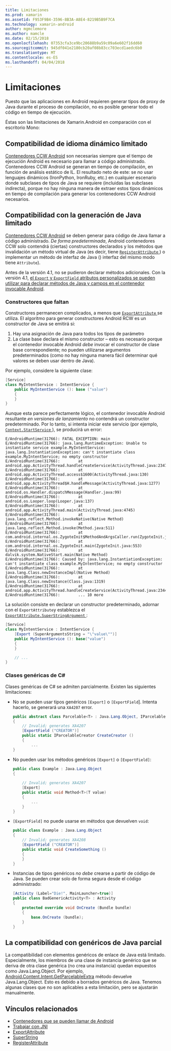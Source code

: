 ```yaml
---
title: Limitaciones
ms.prod: xamarin
ms.assetid: F953F9B4-3596-8B3A-A8E4-8219B5B9F7CA
ms.technology: xamarin-android
author: mgmclemore
ms.author: mamcle
ms.date: 02/15/2018
ms.openlocfilehash: 07353cfa3ce9bc20688b9a59c09a6e602f16dd60
ms.sourcegitcommit: 945df041e2180cb20af08b83cc703ecd1aedc6b0
ms.translationtype: MT
ms.contentlocale: es-ES
ms.lasthandoff: 04/04/2018
---
```

# <a name="limitations"></a>Limitaciones

Puesto que las aplicaciones en Android requieren generar tipos de proxy de Java durante el proceso de compilación, no es posible generar todo el código en tiempo de ejecución.

Éstas son las limitaciones de Xamarin.Android en comparación con el escritorio Mono:


## <a name="limited-dynamic-language-support"></a>Compatibilidad de idioma dinámico limitado

 [Contenedores CCW Android](~/android/platform/java-integration/android-callable-wrappers.md) son necesarias siempre que el tiempo de ejecución Android es necesario para llamar a código administrado. Contenedores CCW Android se generan en tiempo de compilación, en función de análisis estático de IL. El resultado neto de este: se *no* usar lenguajes dinámicos (IronPython, IronRuby, etc.) en cualquier escenario donde subclases de tipos de Java se requiere (incluidas las subclases indirecta), porque no hay ninguna manera de extraer estos tipos dinámicos en tiempo de compilación para generar los contenedores CCW Android necesarios.


## <a name="limited-java-generation-support"></a>Compatibilidad con la generación de Java limitado

[Contenedores CCW Android](~/android/platform/java-integration/android-callable-wrappers.md) se deben generar para código de Java llamar a código administrado. *De forma predeterminada*, Android contenedores CCW solo contendrá (ciertas) constructores declarados y los métodos que invalidación un método virtual de Java (es decir, tiene [ `RegisterAttribute` ](https://developer.xamarin.com/api/type/Android.Runtime.RegisterAttribute/)) o implementar un método de interfaz de Java () interfaz del mismo modo tiene `Attribute`).
  
Antes de la versión 4.1, no se pudieron declarar métodos adicionales. Con la versión 4.1, [el `Export` y `ExportField` atributos personalizados se pueden utilizar para declarar métodos de Java y campos en el contenedor invocable Android](~/android/platform/java-integration/working-with-jni.md).

### <a name="missing-constructors"></a>Constructores que faltan

Constructores permanecen complicados, a menos que [ `ExportAttribute` ](https://developer.xamarin.com/api/type/Java.Interop.ExportAttribute) se utiliza. El algoritmo para generar constructores Android RCW es un constructor de Java se emitirá si:

1. Hay una asignación de Java para todos los tipos de parámetro
2. La clase base declara el mismo constructor &ndash; esto es necesario porque el contenedor invocable Android *debe* invocar el constructor de clase base correspondiente; no pueden utilizarse argumentos predeterminados (como no hay ninguna manera fácil determinar qué valores se deben usar dentro de Java).

Por ejemplo, considere la siguiente clase:

```csharp
[Service]
class MyIntentService : IntentService {
    public MyIntentService (): base ("value")
    {
    }
}
```

Aunque esta parece perfectamente lógico, el contenedor invocable Android resultante *en versiones de lanzamiento* no contendrá un constructor predeterminado. Por lo tanto, si intenta iniciar este servicio (por ejemplo, [ `Context.StartService` ](https://developer.xamarin.com/api/member/Android.Content.Context.StartService/p/Android.Content.Intent/)), se producirá un error:

```shell
E/AndroidRuntime(31766): FATAL EXCEPTION: main
E/AndroidRuntime(31766): java.lang.RuntimeException: Unable to instantiate service example.MyIntentService: java.lang.InstantiationException: can't instantiate class example.MyIntentService; no empty constructor
E/AndroidRuntime(31766):        at android.app.ActivityThread.handleCreateService(ActivityThread.java:2347)
E/AndroidRuntime(31766):        at android.app.ActivityThread.access$1600(ActivityThread.java:130)
E/AndroidRuntime(31766):        at android.app.ActivityThread$H.handleMessage(ActivityThread.java:1277)
E/AndroidRuntime(31766):        at android.os.Handler.dispatchMessage(Handler.java:99)
E/AndroidRuntime(31766):        at android.os.Looper.loop(Looper.java:137)
E/AndroidRuntime(31766):        at android.app.ActivityThread.main(ActivityThread.java:4745)
E/AndroidRuntime(31766):        at java.lang.reflect.Method.invokeNative(Native Method)
E/AndroidRuntime(31766):        at java.lang.reflect.Method.invoke(Method.java:511)
E/AndroidRuntime(31766):        at com.android.internal.os.ZygoteInit$MethodAndArgsCaller.run(ZygoteInit.java:786)
E/AndroidRuntime(31766):        at com.android.internal.os.ZygoteInit.main(ZygoteInit.java:553)
E/AndroidRuntime(31766):        at dalvik.system.NativeStart.main(Native Method)
E/AndroidRuntime(31766): Caused by: java.lang.InstantiationException: can't instantiate class example.MyIntentService; no empty constructor
E/AndroidRuntime(31766):        at java.lang.Class.newInstanceImpl(Native Method)
E/AndroidRuntime(31766):        at java.lang.Class.newInstance(Class.java:1319)
E/AndroidRuntime(31766):        at android.app.ActivityThread.handleCreateService(ActivityThread.java:2344)
E/AndroidRuntime(31766):        ... 10 more
```

La solución consiste en declarar un constructor predeterminado, adornar con el `ExportAttribute`y establezca el [ `ExportAttribute.SuperStringArgument` ](https://developer.xamarin.com/api/property/Java.Interop.ExportAttribute.SuperArgumentsString/): 

```csharp
[Service]
class MyIntentService : IntentService {
    [Export (SuperArgumentsString = "\"value\"")]
    public MyIntentService (): base("value")
    {
    }

    // ...
}
```


### <a name="generic-c-classes"></a>Clases genéricas de C#

Clases genéricas de C# se admiten parcialmente. Existen las siguientes limitaciones:


-   No se pueden usar tipos genéricos `[Export]` o `[ExportField`]. Intenta hacerlo, se generará una `XA4207` error.

    ```csharp
    public abstract class Parcelable<T> : Java.Lang.Object, IParcelable
    {
        // Invalid; generates XA4207
        [ExportField ("CREATOR")]
        public static IParcelableCreator CreateCreator ()
        {
            ...
    }
    ```

-   No pueden usar los métodos genéricos `[Export]` o `[ExportField]`:

    ```csharp
    public class Example : Java.Lang.Object
    {
        
        // Invalid; generates XA4207
        [Export]
        public static void Method<T>(T value)
        {
            ...
        }
    }
    ```

-   `[ExportField]` no puede usarse en métodos que devuelven `void`:

    ```csharp
    public class Example : Java.Lang.Object
    {
        // Invalid; generates XA4208
        [ExportField ("CREATOR")]
        public static void CreateSomething ()
        {
        }
    }
    ```

-   Instancias de tipos genéricos _no debe_ crearse a partir de código de Java.
    Se pueden crear solo de forma segura desde el código administrado:

    ```csharp
    [Activity (Label="Die!", MainLauncher=true)]
    public class BadGenericActivity<T> : Activity
    {
        protected override void OnCreate (Bundle bundle)
        {
            base.OnCreate (bundle);
        }
    }
    ```


## <a name="partial-java-generics-support"></a>La compatibilidad con genéricos de Java parcial

La compatibilidad con elementos genéricos de enlace de Java está limitado. Especialmente, los miembros de una clase de instancia genérico que se deriva de otra clase genérica (no crea una instancia) quedan expuestos como Java.Lang.Object. Por ejemplo, [Android.Content.Intent.GetParcelableExtra](https://developer.xamarin.com/api/member/Android.Content.Intent.GetParcelableExtra/p/System.String/) método devuelve Java.Lang.Object. Esto es debido a borrados genéricos de Java.
Tenemos algunas clases que no son aplicables a esta limitación, pero se ajustarán manualmente.


## <a name="related-links"></a>Vínculos relacionados

- [Contenedores que se pueden llamar de Android](~/android/platform/java-integration/android-callable-wrappers.md)
- [Trabajar con JNI](~/android/platform/java-integration/working-with-jni.md)
- [ExportAttribute](https://developer.xamarin.com/api/type/Java.Interop.ExportAttribute/)
- [SuperString](https://developer.xamarin.com/api/property/Java.Interop.ExportAttribute.SuperArgumentsString/)
- [RegisterAttribute](https://developer.xamarin.com/api/type/Android.Runtime.RegisterAttribute/)
